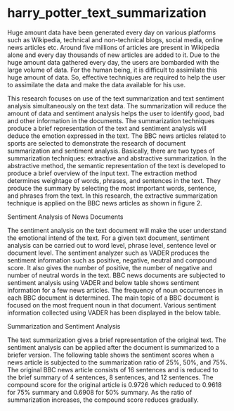 # harry_potter_text_summarization


Huge amount data have been generated every day on various platforms such as Wikipedia, technical and non-technical blogs, social media, online news articles etc. Around five millions of articles are present in Wikipedia alone and every day thousands of new articles are added to it. Due to the huge amount data gathered every day, the users are bombarded with the large volume of data. For the human being, it is difficult to assimilate this huge amount of data. So, effective techniques are required to help the user to assimilate the data and make the data available for his use.



This research focuses on use of the text summarization and text sentiment analysis simultaneously on the text data. The summarization will reduce the amount of data and sentiment analysis helps the user to identify good, bad and other information in the documents. The summarization techniques produce a brief representation of the text and sentiment analysis will deduce the emotion expressed in the text. The BBC news articles related to sports are selected to demonstrate the research of document summarization and sentiment analysis. Basically, there are two types of summarization techniques: extractive and abstractive summarization. In the abstractive method, the semantic representation of the text is developed to produce a brief overview of the input text. The extraction method determines weightage of words, phrases, and sentences in the text. They produce the summary by selecting the most important words, sentence, and phrases from the text. In this research, the extractive summarization technique is applied on the BBC news articles as shown in figure 2.


Sentiment Analysis of News Documents

The sentiment analysis on the text document will make the user understand the emotional intend of the text. For a given text document, sentiment analysis can be carried out to word level, phrase level, sentence level or document level. The sentiment analyzer such as VADER produces the sentiment information such as positive, negative, neutral and compound score. It also gives the number of positive, the number of negative and number of neutral words in the text. BBC news documents are subjected to sentiment analysis using VADER and below table shows sentiment information for a few news articles. The frequency of noun occurrences in each BBC document is determined. The main topic of a BBC document is focused on the most frequent noun in that document. Various sentiment information collected using VADER has been displayed in the below table.



Summarization and Sentiment Analysis

The text summarization gives a brief representation of the original text. The sentiment analysis can be applied after the document is summarized to a briefer version. The following table shows the sentiment scores when a news article is subjected to the summarization ratio of 25%, 50%, and 75%. The original BBC news article consists of 16 sentences and is reduced to the brief summary of 4 sentences, 8 sentences, and 12 sentences. The compound score for the original article is 0.9726 which reduced to 0.9618 for 75% summary and 0.6908 for 50% summary. As the ratio of summarization increases, the compound score reduces gradually.



        



